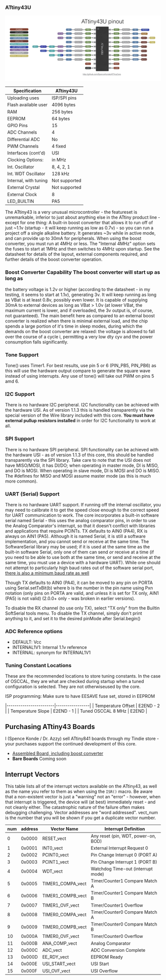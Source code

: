 ### ATtiny43U
![43 pin mapping](Pinout_43.jpg "Arduino Pin Mapping for ATtiny 43")

| Specification           |    ATtiny43U   |
|-------------------------|----------------|
| Uploading uses          |   ISP/SPI pins |
| Flash available user    |     4096 bytes |
| RAM                     |      256 bytes |
| EEPROM                  |       64 bytes |
| GPIO Pins               |             15 |
| ADC Channels            |              4 |
| Differential ADC        |             No |
| PWM Channels            |        4 fixed |
| Interfaces (cont'd)     |            USI |
| Clocking Options:       |         in MHz |
| Int. Oscillator         |     8, 4, 2, 1 |
| Int. WDT Oscillator     |        128 kHz |
| Internal, with tuning   |  Not supported |
| External Crystal        |  Not supported |
| External Clock          |              8 |
| LED_BUILTIN             |            PA5 |

The ATtiny43 is a very unusual microcontroller - the featureset is unremarkable, inferior to just about anything else in the ATtiny product line - except for one thing: A built-in boost converter that allows it to run off of just ~1.1v (startup - it will keep running as low as 0.7v) - so you can run a project off a single alkaline battery. It generates ~3v while in active mode, and can provide up to 30mA for peripherals. When using the boost converter, you must run at 4MHz or less. The "Internal 4MHz" option sets the fuses to start at 1MHz and then switches to 4MHz upon startup. See the datasheet for details of the layout, external components required, and further details of the boost converter operation.

### Boost Converter Capability The boost converter will start up as long as
the battery voltage is 1.2v or higher (according to the datasheet - in my
testing, it seems to start at 1.1v), generating 3v. It will keep running as
long as VBat is at least 0.8v, possibly even lower. It is capable of supplying
30mA to external devices as long as VBat > 1.0v (at lower VBat, the maximum
current is lower, and if overloaded, the 3v output is, of course, not
guaranteed). The main benefit here as compared to an external boost converter
is realized when there  is minimal external load, and the chip spends a large
portion of it's time in sleep modes, during which the demands on the boost
converter are relaxed: the voltage is allowed to fall over the course of a
cycle i, permitting a very low dty cyv and the power consumption falls
significantly.

### Tone Support
Tone() uses Timer1. For best results, use pin 5 or 6 (PIN_PB5, PIN_PB6) as this will use the hardware output compare to generate the square wave instead of using interrupts. Any use of tone() will take out PWM on pins 5 amd 6.

### I2C Support
There is no hardware I2C peripheral. I2C functionality can be achieved with the hardware USI. As of version 1.1.3 this is handled transparently via the special version of the Wire library included with this core. **You must have external pullup resistors installed** in order for I2C functionality to work at all.

### SPI Support
There is no hardware SPI peripheral. SPI functionality can be achieved with the hardware USI - as of version 1.1.3 of this core, this should be handled transparently via the SPI library. Take care to note that the USI does not have MISO/MOSI, it has DI/DO; when operating in master mode, DI is MISO, and DO is MOSI. When operating in slave mode, DI is MOSI and DO is MISO. The #defines for MISO and MOSI assume master mode (as this is much more common).

### UART (Serial) Support
There is no hardware UART support. If running off the internal oscillator, you may need to calibrate it to get the speed close enough to the correct speed for UART communication to work. The core incorporates a built-in software serial named Serial - this uses the analog comparator pins, in order to use the Analog Comparator's interrupt, so that it doesn't conflict with libraries and applications that require PCINTs.  TX defaults to AIN0 (PA4), RX is always on AIN1 (PA5). Although it is named Serial, it is still a software implementation, and you cannot send or receive at the same time. The SoftwareSerial library may be used; if it is used at the same time as the built-in software Serial, only one of them can send *or* receive at a time (if you need to be able to use both at the same time, or send and receive at the same time, you must use a device with a hardware UART). While one should not attempt to particularly high baud rates out of the software serial port, [there is also a minimum baud rate as well](Ref_TinySoftSerial.md)

Though TX defaults to AIN0 (PA4), it can be moved to any pin on PORTA using Serial.setTxBit(b) where b is the number in the pin name using Pxn notation (only pins on PORTA are valid, and unless it is set for TX only, AIN1 (PA5) is not valid) (2.0.0+ only - was broken in earlier versions).

To disable the RX channel (to use only TX), select "TX only" from the Builtin SoftSerial tools menu. To disable the TX channel, simply don't print anything to it, and set it to the desired pinMode after Serial.begin()

### ADC Reference options
* DEFAULT: Vcc
* INTERNAL1V1: Internal 1.1v reference
* INTERNAL: synonym for INTERNAL1V1

### Tuning Constant Locations
These are the recommended locations to store tuning constants. In the case of OSCCAL, they are what are checked during startup when a tuned configuration is selected. They are not otherwiseused by the core.

ISP programming: Make sure to have EESAVE fuse set, stored in EEPROM

|------------------------|-----------------|
| Temperature Offset     | E2END - 2       |
| Temperature Slope      | E2END - 1       |
| Tuned OSCCAL 8 MHz     | E2END           |

## Purchasing ATtiny43 Boards
I (Spence Konde / Dr. Azzy) sell ATtiny841 boards through my Tindie store - your purchases support the continued development of this core.
* [Assembled Board, including boost converter](https://www.tindie.com/products/16617/)
* **Bare Boards** Coming soon


## Interrupt Vectors
This table lists all of the interrupt vectors available on the ATtiny43, as well as the name you refer to them as when using the `ISR()` macro. Be aware that a non-existent vector is just a "warning" not an "error" - however, when that interrupt is triggered, the device will (at best) immediately reset - and not cleanly either. The catastrophic nature of the failure often makes debugging challenging. Vector addresses are "word addressed". vect_num is the number that you will be shown if you get a duplicate vector number.

| num | address| Vector Name        | Interrupt Definition
|-----|--------|--------------------|--------------------------------------
|   0 | 0x0000 | RESET_vect         | Any reset (pin, WDT, power-on, BOD)
|   1 | 0x0001 | INT0_vect          | External Interrupt Request 0
|   2 | 0x0002 | PCINT0_vect        | Pin Change Interrupt 0 (PORT A)
|   3 | 0x0003 | PCINT1_vect        | Pin Change Interrupt 1 (PORT B)
|   4 | 0x0004 | WDT_vect           | Watchdog Time-out (interrupt mode)
|   5 | 0x0005 | TIMER1_COMPA_vect  | Timer/Counter1 Compare Match A
|   6 | 0x0006 | TIMER1_COMPB_vect  | Timer/Counter1 Compare Match B
|   7 | 0x0007 | TIMER1_OVF_vect    | Timer/Counter1 Overflow
|   8 | 0x0008 | TIMER0_COMPA_vect  | Timer/Counter0 Compare Match A
|   9 | 0x0009 | TIMER0_COMPB_vect  | Timer/Counter0 Compare Match B
|  10 | 0x000A | TIMER0_OVF_vect    | Timer/Counter0 Overflow
|  11 | 0x000B | ANA_COMP_vect      | Analog Comparator
|  12 | 0x000C | ADC_vect           | ADC Conversion Complete
|  13 | 0x000D | EE_RDY_vect        | EEPROM Ready
|  14 | 0x000E | USI_START_vect     | USI Start
|  15 | 0x000F | USI_OVF_vect       | USI Overflow
